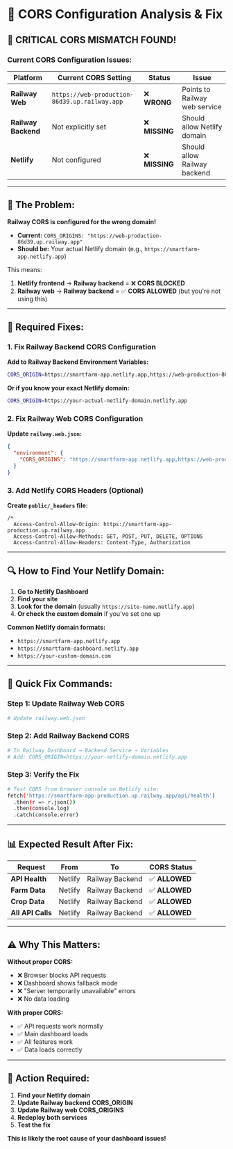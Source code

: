 # 🔗 CORS Configuration Analysis & Fix

## 🚨 **CRITICAL CORS MISMATCH FOUND!**

### **Current CORS Configuration Issues:**

| Platform | Current CORS Setting | Status | Issue |
|----------|---------------------|--------|-------|
| **Railway Web** | `https://web-production-86d39.up.railway.app` | ❌ **WRONG** | Points to Railway web service |
| **Railway Backend** | Not explicitly set | ❌ **MISSING** | Should allow Netlify domain |
| **Netlify** | Not configured | ❌ **MISSING** | Should allow Railway backend |

---

## 🎯 **The Problem:**

**Railway CORS is configured for the wrong domain!**

- **Current:** `CORS_ORIGINS: "https://web-production-86d39.up.railway.app"`
- **Should be:** Your actual Netlify domain (e.g., `https://smartfarm-app.netlify.app`)

This means:
1. **Netlify frontend** → **Railway backend** = ❌ **CORS BLOCKED**
2. **Railway web** → **Railway backend** = ✅ **CORS ALLOWED** (but you're not using this)

---

## 🔧 **Required Fixes:**

### **1. Fix Railway Backend CORS Configuration**

**Add to Railway Backend Environment Variables:**
```bash
CORS_ORIGIN=https://smartfarm-app.netlify.app,https://web-production-86d39.up.railway.app
```

**Or if you know your exact Netlify domain:**
```bash
CORS_ORIGIN=https://your-actual-netlify-domain.netlify.app
```

### **2. Fix Railway Web CORS Configuration**

**Update `railway.web.json`:**
```json
{
  "environment": {
    "CORS_ORIGINS": "https://smartfarm-app.netlify.app,https://web-production-86d39.up.railway.app"
  }
}
```

### **3. Add Netlify CORS Headers (Optional)**

**Create `public/_headers` file:**
```
/*
  Access-Control-Allow-Origin: https://smartfarm-app-production.up.railway.app
  Access-Control-Allow-Methods: GET, POST, PUT, DELETE, OPTIONS
  Access-Control-Allow-Headers: Content-Type, Authorization
```

---

## 🔍 **How to Find Your Netlify Domain:**

1. **Go to Netlify Dashboard**
2. **Find your site**
3. **Look for the domain** (usually `https://site-name.netlify.app`)
4. **Or check the custom domain** if you've set one up

**Common Netlify domain formats:**
- `https://smartfarm-app.netlify.app`
- `https://smartfarm-dashboard.netlify.app`
- `https://your-custom-domain.com`

---

## 🚀 **Quick Fix Commands:**

### **Step 1: Update Railway Web CORS**
```bash
# Update railway.web.json
```

### **Step 2: Add Railway Backend CORS**
```bash
# In Railway Dashboard → Backend Service → Variables
# Add: CORS_ORIGIN=https://your-netlify-domain.netlify.app
```

### **Step 3: Verify the Fix**
```bash
# Test CORS from browser console on Netlify site:
fetch('https://smartfarm-app-production.up.railway.app/api/health')
  .then(r => r.json())
  .then(console.log)
  .catch(console.error)
```

---

## 📊 **Expected Result After Fix:**

| Request | From | To | CORS Status |
|---------|------|----|-----------| 
| **API Health** | Netlify | Railway Backend | ✅ **ALLOWED** |
| **Farm Data** | Netlify | Railway Backend | ✅ **ALLOWED** |
| **Crop Data** | Netlify | Railway Backend | ✅ **ALLOWED** |
| **All API Calls** | Netlify | Railway Backend | ✅ **ALLOWED** |

---

## ⚠️ **Why This Matters:**

**Without proper CORS:**
- ❌ Browser blocks API requests
- ❌ Dashboard shows fallback mode
- ❌ "Server temporarily unavailable" errors
- ❌ No data loading

**With proper CORS:**
- ✅ API requests work normally
- ✅ Main dashboard loads
- ✅ All features work
- ✅ Data loads correctly

---

## 🎯 **Action Required:**

1. **Find your Netlify domain**
2. **Update Railway backend CORS_ORIGIN**
3. **Update Railway web CORS_ORIGINS**
4. **Redeploy both services**
5. **Test the fix**

**This is likely the root cause of your dashboard issues!**
